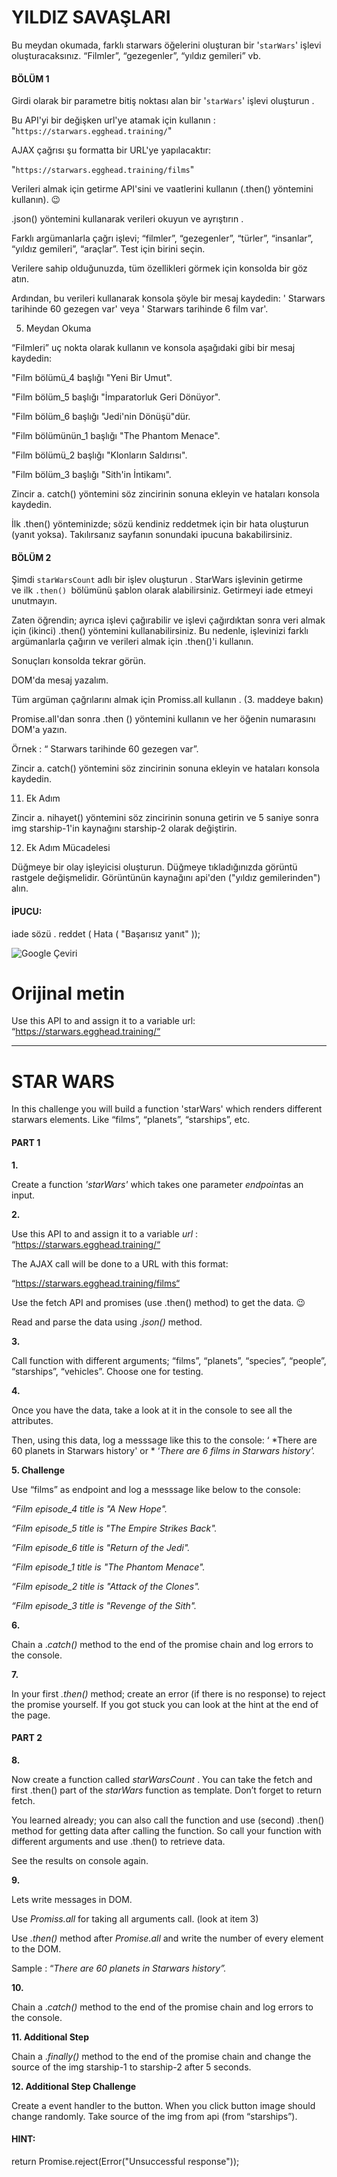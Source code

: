 # YILDIZ SAVAŞLARI

Bu meydan okumada, farklı starwars öğelerini oluşturan bir '`starWars`' işlevi oluşturacaksınız. “Filmler”, “gezegenler”, “yıldız gemileri” vb.

#### BÖLÜM 1

Girdi olarak bir parametre bitiş noktası alan bir '`starWars`' işlevi oluşturun .

Bu API'yi bir değişken url'ye atamak için kullanın : "`https://starwars.egghead.training/`"

AJAX çağrısı şu formatta bir URL'ye yapılacaktır:

"`https://starwars.egghead.training/films`"

Verileri almak için getirme API'sini ve vaatlerini kullanın (.then() yöntemini kullanın). 😉

.json() yöntemini kullanarak verileri okuyun ve ayrıştırın .

Farklı argümanlarla çağrı işlevi; “filmler”, “gezegenler”, “türler”, “insanlar”, “yıldız gemileri”, “araçlar”. Test için birini seçin.

Verilere sahip olduğunuzda, tüm özellikleri görmek için konsolda bir göz atın.

Ardından, bu verileri kullanarak konsola şöyle bir mesaj kaydedin: ' Starwars tarihinde 60 gezegen var' veya ' Starwars tarihinde 6 film var'.

5. Meydan Okuma

“Filmleri” uç nokta olarak kullanın ve konsola aşağıdaki gibi bir mesaj kaydedin:

"Film bölümü_4 başlığı "Yeni Bir Umut".

"Film bölüm_5 başlığı "İmparatorluk Geri Dönüyor".

"Film bölüm_6 başlığı "Jedi'nin Dönüşü"dür.

"Film bölümünün_1 başlığı "The Phantom Menace".

"Film bölümü_2 başlığı "Klonların Saldırısı".

"Film bölüm_3 başlığı "Sith'in İntikamı".

Zincir a. catch() yöntemini söz zincirinin sonuna ekleyin ve hataları konsola kaydedin.

İlk .then() yönteminizde; sözü kendiniz reddetmek için bir hata oluşturun (yanıt yoksa). Takılırsanız sayfanın sonundaki ipucuna bakabilirsiniz.

#### BÖLÜM 2

Şimdi `starWarsCount` adlı bir işlev oluşturun . StarWars işlevinin getirme ve ilk `.then() `bölümünü şablon olarak alabilirsiniz. Getirmeyi iade etmeyi unutmayın.

Zaten öğrendin; ayrıca işlevi çağırabilir ve işlevi çağırdıktan sonra veri almak için (ikinci) .then() yöntemini kullanabilirsiniz. Bu nedenle, işlevinizi farklı argümanlarla çağırın ve verileri almak için .then()'i kullanın.

Sonuçları konsolda tekrar görün.

DOM'da mesaj yazalım.

Tüm argüman çağrılarını almak için Promiss.all kullanın . (3. maddeye bakın)

Promise.all'dan sonra .then () yöntemini kullanın ve her öğenin numarasını DOM'a yazın.

Örnek : “ Starwars tarihinde 60 gezegen var”.

Zincir a. catch() yöntemini söz zincirinin sonuna ekleyin ve hataları konsola kaydedin.

11. Ek Adım

Zincir a. nihayet() yöntemini söz zincirinin sonuna getirin ve 5 saniye sonra img starship-1'in kaynağını starship-2 olarak değiştirin.

12. Ek Adım Mücadelesi

Düğmeye bir olay işleyicisi oluşturun. Düğmeye tıkladığınızda görüntü rastgele değişmelidir. Görüntünün kaynağını api'den ("yıldız gemilerinden") alın.

#### İPUCU:

iade sözü . reddet ( Hata ( "Başarısız yanıt" ));

![Google Çeviri](https://www.gstatic.com/images/branding/product/1x/translate_24dp.png)

# Orijinal metin

Use this API to and assign it to a variable url: “https://starwars.egghead.training/“

---

# STAR WARS

In
this challenge you will build a function 'starWars' which renders different
starwars elements. Like “films”, “planets”, “starships”, etc.

#### PART 1

**1.**

Create
a function *'starWars'* which takes one parameter *endpoint*as an input.

**2.**

Use this API
to and assign it to a variable  *url* :
“https://starwars.egghead.training/“

The
AJAX call will be done to a URL with this format:

“https://starwars.egghead.training/films“

Use
the fetch API and promises (use .then() method) to get the data. 😉

Read
and parse the data using *.json()* method.

**3.**

Call
function with different arguments; “films”, “planets”, “species”, “people”,
“starships”, “vehicles”. Choose one for testing.

**4.**

Once
you have the data, take a look at it in the console to see all the attributes.

Then,
using this data, log a messsage like this to the console: ‘ *There are 60
planets in Starwars history' or  * ‘*There
are 6 films in Starwars history'.*

**5.
Challenge**

Use
“films” as endpoint and log a messsage like below to the console:

*“Film
episode_4 title is "A New Hope".*

*“Film
episode_5 title is "The Empire Strikes Back".*

*“Film
episode_6 title is "Return of the Jedi".*

*“Film
episode_1 title is "The Phantom Menace".*

*“Film
episode_2 title is "Attack of the Clones".*

*“Film
episode_3 title is "Revenge of the Sith".*

**6.**

Chain
a .*catch()* method to the end of the promise chain
and log errors to the console.

**7.**

In
your first *.then()* method; create an error (if there is
no response) to reject the promise yourself. If you got stuck you can look at
the hint at the end of the page.

#### PART 2

**8.**

Now
create a function called  *starWarsCount* . You can take the fetch and first
.then() part of the *starWars* function as template.  Don’t forget to return fetch.

You
learned already; you can also call the function and use (second) .then() method
for getting data after calling the function. So call your function with
different arguments and use .then() to retrieve data.

See
the results on console again.

**9.**

Lets
write messages in DOM.

Use
*Promiss.all* for taking all arguments call. (look
at item 3)

Use
*.then()* method after *Promise.all* and write the number of every
element to the DOM.

Sample
: “*There are 60 planets in Starwars history”.*

**10.**

Chain
a .*catch()* method to the end of the promise chain
and log errors to the console.

**11.
Additional Step**

Chain
a .*finally()* method to the end of the promise chain
and change the source of the img starship-1 to starship-2 after 5 seconds.

**12.
Additional Step Challenge**

Create
a event handler to the button. When you click button image should change
randomly. Take source of the img from api (from “starships”).

#### HINT:

return Promise.reject(Error("Unsuccessful response"));
